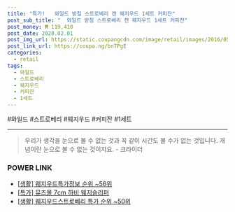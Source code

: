 ```yaml
--- 
title: "특가!   와일드 받침 스트로베리 캔 웨지우드 1세트 커피잔" 
post_sub_title: "  와일드 받침 스트로베리 캔 웨지우드 1세트 커피잔" 
post_money: ₩ 119,410 
post_date: 2020.02.01 
post_img_url: https://static.coupangcdn.com/image/retail/images/2016/05/25/9/0/e93529e1-0dad-4c0a-9190-fc1d277f90f9.jpg 
post_link_url: https://coupa.ng/bnTPgE 
categories: 
  - retail 
tags: 
  - 와일드 
  - 스트로베리 
  - 웨지우드 
  - 커피잔 
  - 1세트 
--- 
```

  #와일드 #스트로베리 #웨지우드 #커피잔 #1세트 
<hr> 

> 우리가 생각을 눈으로 볼 수 없는 것과 꼭 같이 시간도 볼 수가 없는 것입니다. 개념이란 눈으로 볼 수 없는 것이지요. - 크라이더 


### POWER LINK

* <a href="https://blog.naver.com/sakai111/221774216371" target="_blank"> [생활] 웨지우드특가정보 순위 ~56위</a>
* <a href="https://blog.naver.com/an0733/221786631310" target="_blank">[특가] 뮤즈몰 7cm 하비 웨지슬리퍼</a>
* <a href="https://blog.naver.com/sakai111/221792604483" target="_blank"> [생활] 웨지우드스트로베리 특가 순위 ~50위</a>
